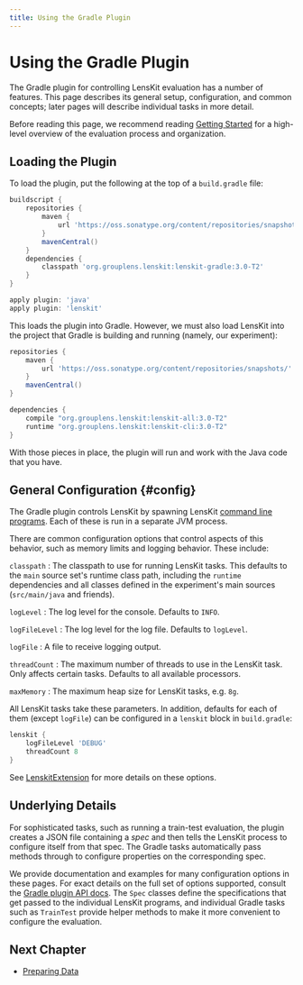 ```yaml
---
title: Using the Gradle Plugin
---
```


# Using the Gradle Plugin

The Gradle plugin for controlling LensKit evaluation has a number of features.  This page describes
its general setup, configuration, and common concepts; later pages will describe individual tasks
in more detail.

Before reading this page, we recommend reading [Getting Started](../quickstart/) for a high-level
overview of the evaluation process and organization.

## Loading the Plugin

To load the plugin, put the following at the top of a `build.gradle` file:

~~~groovy
buildscript {
    repositories {
        maven {
            url 'https://oss.sonatype.org/content/repositories/snapshots/'
        }
        mavenCentral()
    }
    dependencies {
        classpath 'org.grouplens.lenskit:lenskit-gradle:3.0-T2'
    }
}

apply plugin: 'java'
apply plugin: 'lenskit'
~~~

This loads the plugin into Gradle.  However, we must also load LensKit into the project that
Gradle is building and running (namely, our experiment):

~~~groovy
repositories {
    maven {
        url 'https://oss.sonatype.org/content/repositories/snapshots/'
    }
    mavenCentral()
}

dependencies {
    compile "org.grouplens.lenskit:lenskit-all:3.0-T2"
    runtime "org.grouplens.lenskit:lenskit-cli:3.0-T2"
}
~~~

With those pieces in place, the plugin will run and work with the Java code that you have.

## General Configuration {#config}

The Gradle plugin controls LensKit by spawning LensKit [command line programs][cli].  Each
of these is run in a separate JVM process.

[cli]: http://lenskit.org/documentation/cli/

There are common configuration options that control aspects of this behavior, such as memory limits
and logging behavior.  These include:

`classpath`
:   The classpath to use for running LensKit tasks.  This defaults to the `main` source set's
    runtime class path, including the `runtime` dependencies and all classes defined in the
    experiment's main sources (`src/main/java` and friends).

`logLevel`
:   The log level for the console.  Defaults to `INFO`.

`logFileLevel`
:   The log level for the log file. Defaults to `logLevel`.

`logFile`
:   A file to receive logging output.

`threadCount`
:   The maximum number of threads to use in the LensKit task.  Only affects certain tasks.  Defaults
    to all available processors.

`maxMemory`
:   The maximum heap size for LensKit tasks, e.g. `8g`.

All LensKit tasks take these parameters.  In addition, defaults for each of them (except `logFile`)
can be configured in a `lenskit` block in `build.gradle`:

~~~groovy
lenskit {
    logFileLevel 'DEBUG'
    threadCount 8
}
~~~

See [LenskitExtension][] for more details on these options.

[LenskitExtension]: /gradle-docs/org/lenskit/gradle/LenskitExtension.html

## Underlying Details

For sophisticated tasks, such as running a train-test evaluation, the plugin creates a JSON file
containing a *spec* and then tells the LensKit process to configure itself from that spec.  The
Gradle tasks automatically pass methods through to configure properties on the corresponding spec.

We provide documentation and examples for many configuration options in these pages.  For exact
details on the full set of options supported, consult the [Gradle plugin API docs](/gradle-docs/).
The `Spec` classes define the specifications that get passed to the individual LensKit programs,
and individual Gradle tasks such as `TrainTest` provide helper methods to make it more convenient
to configure the evaluation.

## Next Chapter

-   [Preparing Data](../data/)
